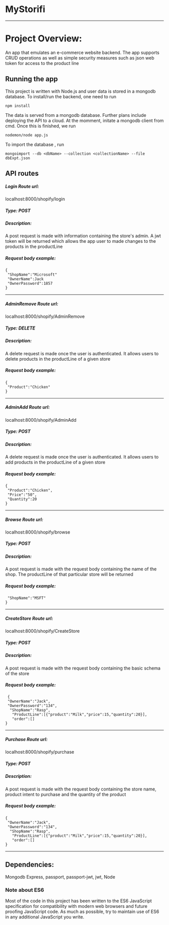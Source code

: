 # MyStorifi
---

# Project Overview:  
  An app  that emulates an e-commerce website backend. 
  The app supports CRUD operations as well as simple security measures
  such as json web token for access to the product line
 
 ## Running the app 
  This project is written with Node.js and user data is stored in 
  a mongodb database. 
  To install/run the backend,  one need to run  
  ```
npm install
```
  The data is served from a mongodb database. Further plans include deploying the API to a cloud.
  At the momment, initate a mongodb client from cmd. Once this is finished, we run 
  ```
  nodemon/node app.js
  ```
  To import the database , run
  ```
  mongoimport --db <dbName> --collection <collectionName> --file dbExpt.json
  ```
## API routes
##### Login Route url:
localhost:8000/shopify/login 

##### Type: POST
##### Description:
  A post request is made with information containing
  the store's admin. A jwt token will be returned 
  which allows the app user to made changes to the products
  in the productLine 

##### Request body example: 
```
{
 "ShopName":"Microsoft"
 "OwnerName":Jack
 "OwnerPassword":1857
}
```
___
##### AdminRemove Route url:
localhost:8000/shopify/AdminRemove

##### Type: DELETE
##### Description:
  A delete request is made once the user is authenticated. 
  It allows users to delete products in the productLine 
  of a given store

##### Request body example: 
```
{
 "Product":"Chicken"
}
```
----
##### AdminAdd Route url:
localhost:8000/shopify/AdminAdd

##### Type: POST
##### Description:
  A delete request is made once the user is authenticated. 
  It allows users to add products in the productLine 
  of a given store

##### Request body example: 
```
{
 "Product":"Chicken",
 "Price":"50",
 "Quantity":20
}
```
---
##### Browse Route url:
localhost:8000/shopify/browse

##### Type: POST
##### Description:
  A post request is made with the request body containing the 
  name of the shop. The productLine of that particular store will be returned
##### Request body example: 
```{
 "ShopName":"MSFT"
}
```
--- 
##### CreateStore Route url:
localhost:8000/shopify/CreateStore
##### Type: POST
##### Description:
  A post request is made with the request body containing the 
  basic schema of the store
##### Request body example: 
```
 {
 "OwnerName":"Jack",
 "OwnerPassword":"134",
  "ShopName":"Rasp",
   "ProductLine":[{"product":"Milk","price":15,"quantity":20}],
   "order":[]
}
```
---
##### Purchase Route url:
localhost:8000/shopify/purchase
##### Type: POST
##### Description:
  A post request is made with the request body containing the 
  store name, product intent to purchase and the quantity of the product
##### Request body example:
```
{
 "OwnerName":"Jack",
 "OwnerPassword":"134",
  "ShopName":"Rasp",
   "ProductLine":[{"product":"Milk","price":15,"quantity":20}],
   "order":[]
}
````
---

## Dependencies:
Mongodb
Express,
passport,
passport-jwt,
jwt,
Node 

### Note about ES6
Most of the code in this project has been written to the ES6 JavaScript specification for compatibility with modern web browsers and future proofing JavaScript code. As much as possible, try to maintain use of ES6 in any additional JavaScript you write. 



